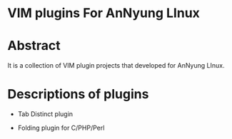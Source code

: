 VIM plugins For AnNyung LInux
===

# Abstract
It is a collection of VIM plugin projects that developed for AnNyung LInux.

# Descriptions of plugins

* Tab Distinct plugin

* Folding plugin for C/PHP/Perl
